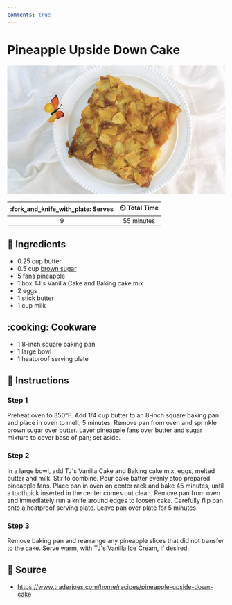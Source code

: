 ```yaml
---
comments: true
---
```

# Pineapple Upside Down Cake

![Pineapple Upside Down Cake](../assets/images/pineapple-upside-down-cake.png)

| :fork_and_knife_with_plate: Serves | :timer_clock: Total Time |
|:----------------------------------:|:-----------------------: |
| 9 | 55 minutes |

## :salt: Ingredients

- 0.25 cup butter
- 0.5 cup [brown sugar][1]
- 5 fans pineapple
- 1 box TJ's Vanilla Cake and Baking cake mix
- 2 eggs
- 1 stick butter
- 1 cup milk

## :cooking: Cookware

- 1 8-inch square baking pan
- 1 large bowl
- 1 heatproof serving plate

## :pencil: Instructions

### Step 1

Preheat oven to 350°F. Add 1/4 cup butter to an 8-inch square baking pan and place in oven to melt, 5 minutes. Remove
pan from oven and sprinkle brown sugar over butter. Layer pineapple fans over butter and sugar mixture to cover base
of pan; set aside.

### Step 2

In a large bowl, add TJ's Vanilla Cake and Baking cake mix, eggs, melted butter and milk. Stir to combine. Pour cake
batter evenly atop prepared pineapple fans. Place pan in oven on center rack and bake 45 minutes, until a toothpick
inserted in the center comes out clean. Remove pan from oven and immediately run a knife around edges to loosen cake.
Carefully flip pan onto a heatproof serving plate. Leave pan over plate for 5 minutes.

### Step 3

Remove baking pan and rearrange any pineapple slices that did not transfer to the cake. Serve warm, with TJ's Vanilla
Ice Cream, if desired.

## :link: Source

- <https://www.traderjoes.com/home/recipes/pineapple-upside-down-cake>

[1]: <../ingredients/brown-sugar.md>

